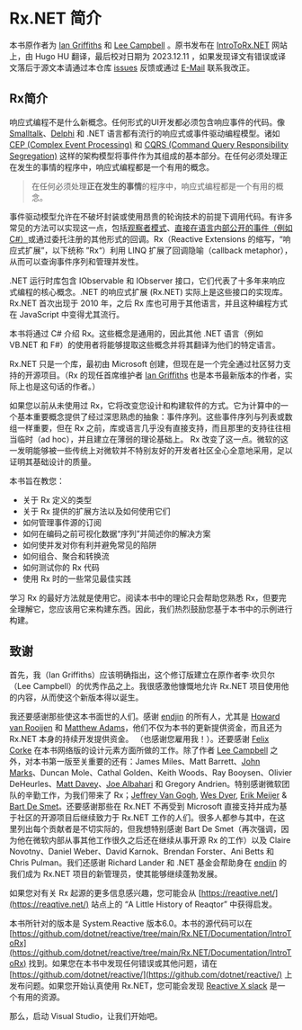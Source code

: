 # Rx.NET 简介

本书原作者为 [Ian Griffiths](https://endjin.com/who-we-are/our-people/ian-griffiths/) 和 [Lee Campbell](https://leecampbell.com/) 。原书发布在 [IntroToRx.NET](https://www.introtorx.com/) 网站上，由 Hugo HU 翻译，最后校对日期为 2023.12.11 ，如果发现译文有错误或译文落后于源文本请通过本仓库 [issues](https://github.com/librehugohu/librehugohu.github.io/issues) 反馈或通过 [E-Mail](mailto:librehugohu@outlook.com) 联系我改正。

## Rx简介

响应式编程不是什么新概念。任何形式的UI开发都必须包含响应事件的代码。像 [Smalltalk](https://en.wikipedia.org/wiki/Smalltalk)、[Delphi](https://en.wikipedia.org/wiki/Delphi_(software)) 和 .NET 语言都有流行的响应式或事件驱动编程模型。诸如 [CEP (Complex Event Processing)](https://en.wikipedia.org/wiki/Complex_event_processing) 和 [CQRS (Command Query Responsibility Segregation)](https://en.wikipedia.org/wiki/Command_Query_Responsibility_Segregation) 这样的架构模型将事件作为其组成的基本部分。在任何必须处理正在发生的事情的程序中，响应式编程都是一个有用的概念。

> 在任何必须处理**正在发生的事情**的程序中，响应式编程都是一个有用的概念。

事件驱动模型允许在不破坏封装或使用昂贵的轮询技术的前提下调用代码。有许多常见的方法可以实现这一点，包括[观察者模式](https://en.wikipedia.org/wiki/Observer_pattern)、[直接在语言内部公开的事件（例如C#）](https://learn.microsoft.com/en-us/dotnet/csharp/programming-guide/events/)或通过委托注册的其他形式的回调。Rx（Reactive Extensions 的缩写，“响应式扩展”，以下统称 ”Rx“）利用 LINQ 扩展了回调隐喻（callback metaphor），从而可以查询事件序列和管理并发性。

.NET 运行时库包含 IObservable<T> 和 IObserver<T> 接口，它们代表了十多年来响应式编程的核心概念。.NET 的响应式扩展 (Rx.NET) 实际上是这些接口的实现库。 Rx.NET 首次出现于 2010 年，之后 Rx 库也可用于其他语言，并且这种编程方式在 JavaScript 中变得尤其流行。

本书将通过 C# 介绍 Rx。这些概念是通用的，因此其他 .NET 语言（例如 VB.NET 和 F#）的使用者将能够提取这些概念并将其翻译为他们的特定语言。

Rx.NET 只是一个库，最初由 Microsoft 创建，但现在是一个完全通过社区努力支持的开源项目。（Rx 的现任首席维护者 [Ian Griffiths](https://endjin.com/who-we-are/our-people/ian-griffiths/) 也是本书最新版本的作者，实际上也是这句话的作者。）

如果您以前从未使用过 Rx，它将改变您设计和构建软件的方式。它为计算中的一个基本重要概念提供了经过深思熟虑的抽象：事件序列。这些事件序列与列表或数组一样重要，但在 Rx 之前，库或语言几乎没有直接支持，而且那里的支持往往相当临时（ad hoc），并且建立在薄弱的理论基础上。 Rx 改变了这一点。微软的这一发明能够被一些传统上对微软并不特别友好的开发者社区全心全意地采用，足以证明其基础设计的质量。

本书旨在教您：

* 关于 Rx 定义的类型
* 关于 Rx 提供的扩展方法以及如何使用它们
* 如何管理事件源的订阅
* 如何在编码之前可视化数据“序列”并简述你的解决方案
* 如何使并发对你有利并避免常见的陷阱
* 如何组合、聚合和转换流
* 如何测试你的 Rx 代码
* 使用 Rx 时的一些常见最佳实践

学习 Rx 的最好方法就是使用它。阅读本书中的理论只会帮助您熟悉 Rx，但要完全理解它，您应该用它来构建东西。因此，我们热烈鼓励您基于本书中的示例进行构建。

## 致谢

首先，我（Ian Griffiths）应该明确指出，这个修订版建立在原作者李·坎贝尔（Lee Campbell）的优秀作品之上。我很感激他慷慨地允许 Rx.NET 项目使用他的内容，从而使这个新版本得以诞生。

我还要感谢那些使这本书面世的人们。感谢 [endjin](https://www.introtorx.com/chapters/endjin.com) 的所有人，尤其是 [Howard van Rooijen](https://endjin.com/who-we-are/our-people/howard-van-rooijen/) 和 [Matthew Adams](https://endjin.com/who-we-are/our-people/matthew-adams/)，他们不仅为本书的更新提供资金，而且还为 Rx.NET 本身的持续开发提供资金。 （也感谢您雇用我！）。还要感谢 [Felix Corke](https://www.linkedin.com/in/blackspike/) 在本书网络版的设计元素方面所做的工作。除了作者 [Lee Campbell](https://leecampbell.com/) 之外，对本书第一版至关重要的还有：James Miles、Matt Barrett、[John Marks](http://johnhmarks.wordpress.com/)、Duncan Mole、Cathal Golden、Keith Woods、Ray Booysen、Olivier DeHeurles、[Matt Davey](http://mdavey.wordpress.com/)、[Joe Albahari](http://www.albahari.com/) 和 Gregory Andrien。特别感谢微软团队的辛勤工作，为我们带来了 Rx；[Jeffrey Van Gogh](https://www.linkedin.com/in/jeffrey-van-gogh-145673/), [Wes Dyer](https://www.linkedin.com/in/wesdyer/), [Erik Meijer](https://en.wikipedia.org/wiki/Erik_Meijer_%28computer_scientist%29) & [Bart De Smet](https://www.linkedin.com/in/bartdesmet/)。还要感谢那些在 Rx.NET 不再受到 Microsoft 直接支持并成为基于社区的开源项目后继续致力于 Rx.NET 工作的人们。很多人都参与其中，在这里列出每个贡献者是不切实际的，但我想特别感谢 Bart De Smet（再次强调，因为他在微软内部从事其他工作很久之后还在继续从事开源 Rx 的工作）以及 Claire Novotny、Daniel Weber、David Karnok、Brendan Forster、Ani Betts 和 Chris Pulman。我们还感谢 Richard Lander 和 .NET 基金会帮助身在 [endjin](https://endjin.com/) 的我们成为 Rx.NET 项目的新管理员，使其能够继续蓬勃发展。

如果您对有关 Rx 起源的更多信息感兴趣，您可能会从 [https://reaqtive.net/](https://reaqtive.net/) 站点上的 “A Little History of Reaqtor” 中获得启发。

本书所针对的版本是 System.Reactive 版本6.0。本书的源代码可以在 [https://github.com/dotnet/reactive/tree/main/Rx.NET/Documentation/IntroToRx](https://github.com/dotnet/reactive/tree/main/Rx.NET/Documentation/IntroToRx) 找到。如果您在本书中发现任何错误或其他问题，请在 [https://github.com/dotnet/reactive/](https://github.com/dotnet/reactive/) 上发布问题。如果您开始认真使用 Rx.NET，您可能会发现 [Reactive X slack](https://www.introtorx.com/chapters/reactivex.slack.com) 是一个有用的资源。

那么，启动 Visual Studio，让我们开始吧。
